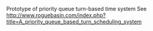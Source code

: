 Prototype of priority queue turn-based time system
See http://www.roguebasin.com/index.php?title=A_priority_queue_based_turn_scheduling_system